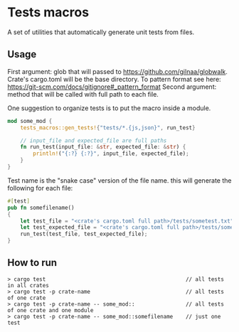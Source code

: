 # Tests macros

A set of utilities that automatically generate unit tests from files.

## Usage

First argument: glob that will passed to https://github.com/gilnaa/globwalk.
Crate's cargo.toml will be the base directory. To pattern format see here:
https://git-scm.com/docs/gitignore#_pattern_format
Second argument: method that will be called with full path to each file.

One suggestion to organize tests is to put the macro inside a module.

```rust
mod some_mod {
    tests_macros::gen_tests!{"tests/*.{js,json}", run_test}

    // input_file and expected_file are full paths
    fn run_test(input_file: &str, expected_file: &str) {
        println!("{:?} {:?}", input_file, expected_file);
    }
}
```

Test name is the "snake case" version of the file name. this will generate the
following for each file:

```rust
#[test]
pub fn somefilename()
{
    let test_file = "<crate's cargo.toml full path>/tests/sometest.txt";
    let test_expected_file = "<crate's cargo.toml full path>/tests/sometest.expected.txt";
    run_test(test_file, test_expected_file);
}
```

## How to run

```
> cargo test                                            // all tests in all crates
> cargo test -p crate-name                              // all tests of one crate
> cargo test -p crate-name -- some_mod::                // all tests of one crate and one module
> cargo test -p crate-name -- some_mod::somefilename    // just one test
```
